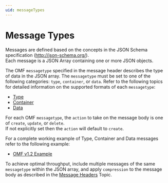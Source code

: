 ```yaml
---
uid: messageTypes
---
```


# Message Types

Messages are defined based on the concepts in the JSON Schema specification (http://json-schema.org/). 	
Each message is a JSON Array containing one or more JSON objects. 

The OMF `messagetype` specified in the message header describes the type of data in the JSON array. The `messagetype` must be set to one of the following categories: `type`, `container`, or `data`.
Refer to the following topics for detailed information on the supported formats of each `messagetype`:

- [Type](xref:typeMessages)
- [Container](xref:containerMessages)
- [Data](xref:dataMessages)


For each OMF `messagetype`, the `action` to take on the message body is one of 	`create`, `update`, or `delete`.  
If not explicitly set then the `action` will default to `create`.


For a complete working example of Type, Container and Data messages refer to the following example:
- [OMF v1.2 Example](xref:OMFMsgSample)

To achieve optimal throughput, include multiple messages of the same `messagetype` within the JSON array, and apply `compression` to the message body as described in the [Message Headers](xref:headers) Topic. 